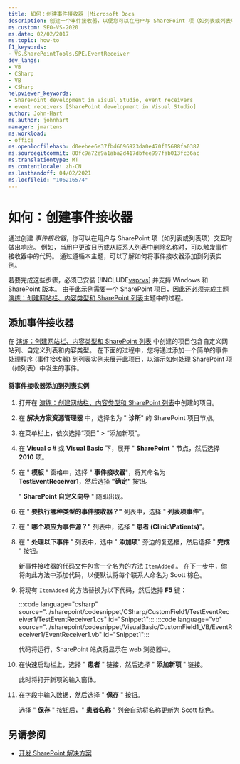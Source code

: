 ```yaml
---
title: 如何：创建事件接收器 |Microsoft Docs
description: 创建一个事件接收器，以便您可以在用户与 SharePoint 项（如列表或列表项）交互时做出响应。
ms.custom: SEO-VS-2020
ms.date: 02/02/2017
ms.topic: how-to
f1_keywords:
- VS.SharePointTools.SPE.EventReceiver
dev_langs:
- VB
- CSharp
- VB
- CSharp
helpviewer_keywords:
- SharePoint development in Visual Studio, event receivers
- event receivers [SharePoint development in Visual Studio]
author: John-Hart
ms.author: johnhart
manager: jmartens
ms.workload:
- office
ms.openlocfilehash: d0eebee6e37fbd6696923da0e470f05688fa0387
ms.sourcegitcommit: 80fc9a72e9a1aba2d417dbfee997fab013fc36ac
ms.translationtype: MT
ms.contentlocale: zh-CN
ms.lasthandoff: 04/02/2021
ms.locfileid: "106216574"
---
```

# <a name="how-to-create-an-event-receiver"></a>如何：创建事件接收器
  通过创建 *事件接收器*，你可以在用户与 SharePoint 项（如列表或列表项）交互时做出响应。 例如，当用户更改日历或从联系人列表中删除名称时，可以触发事件接收器中的代码。 通过遵循本主题，可以了解如何将事件接收器添加到列表实例。

 若要完成这些步骤，必须已安装 [!INCLUDE[vsprvs](../sharepoint/includes/vsprvs-md.md)] 并支持 Windows 和 SharePoint 版本。 由于此示例需要一个 SharePoint 项目，因此还必须完成主题 [演练：创建网站栏、内容类型和 SharePoint 列表](../sharepoint/walkthrough-create-a-site-column-content-type-and-list-for-sharepoint.md)主题中的过程。

## <a name="adding-an-event-receiver"></a>添加事件接收器
 在 [演练：创建网站栏、内容类型和 SharePoint 列表](../sharepoint/walkthrough-create-a-site-column-content-type-and-list-for-sharepoint.md) 中创建的项目包含自定义网站列、自定义列表和内容类型。 在下面的过程中，您将通过添加一个简单的事件处理程序 (事件接收器) 到列表实例来展开此项目，以演示如何处理 SharePoint 项（如列表）中发生的事件。

#### <a name="to-add-an-event-receiver-to-the-list-instance"></a>将事件接收器添加到列表实例

1. 打开在 [演练：创建网站栏、内容类型和 SharePoint 列表](../sharepoint/walkthrough-create-a-site-column-content-type-and-list-for-sharepoint.md)中创建的项目。

2. 在 **解决方案资源管理器** 中，选择名为 " **诊所**" 的 SharePoint 项目节点。

3. 在菜单栏上，依次选择“项目” > “添加新项”。

4. 在 **Visual c #** 或 **Visual Basic** 下，展开 " **SharePoint** " 节点，然后选择 **2010** 项。

5. 在 " **模板** " 窗格中，选择 " **事件接收器**"，将其命名为 **TestEventReceiver1**，然后选择 **"确定"** 按钮。

     " **SharePoint 自定义向导** " 随即出现。

6. 在 " **要执行哪种类型的事件接收器？"** 列表中，选择 " **列表项事件**"。

7. 在 " **哪个项应为事件源？"** 列表中，选择 " **患者 (Clinic\Patients)**"。

8. 在 " **处理以下事件** " 列表中，选中 " **添加项**" 旁边的复选框，然后选择 " **完成** " 按钮。

     新事件接收器的代码文件包含一个名为的方法 `ItemAdded` 。 在下一步中，你将向此方法中添加代码，以便默认将每个联系人命名为 Scott 棕色。

9. 将现有 `ItemAdded` 的方法替换为以下代码，然后选择 **F5** 键：

     :::code language="csharp" source="../sharepoint/codesnippet/CSharp/CustomField1/TestEventReceiver1/TestEventReceiver1.cs" id="Snippet1":::
     :::code language="vb" source="../sharepoint/codesnippet/VisualBasic/CustomField1_VB/EventReceiver1/EventReceiver1.vb" id="Snippet1":::

     代码将运行，SharePoint 站点将显示在 web 浏览器中。

10. 在快速启动栏上，选择 " **患者** " 链接，然后选择 " **添加新项** " 链接。

     此时将打开新项的输入窗体。

11. 在字段中输入数据，然后选择 " **保存** " 按钮。

     选择 " **保存** " 按钮后，" **患者名称** " 列会自动将名称更新为 Scott 棕色。

## <a name="see-also"></a>另请参阅

- [开发 SharePoint 解决方案](../sharepoint/developing-sharepoint-solutions.md)